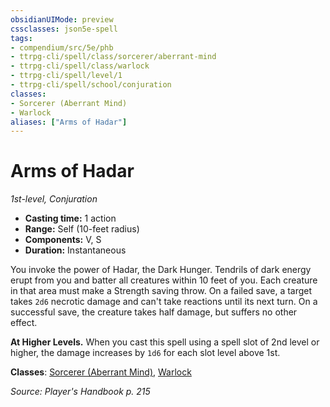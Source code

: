 ```yaml
---
obsidianUIMode: preview
cssclasses: json5e-spell
tags:
- compendium/src/5e/phb
- ttrpg-cli/spell/class/sorcerer/aberrant-mind
- ttrpg-cli/spell/class/warlock
- ttrpg-cli/spell/level/1
- ttrpg-cli/spell/school/conjuration
classes:
- Sorcerer (Aberrant Mind)
- Warlock
aliases: ["Arms of Hadar"]
---
```

# Arms of Hadar
*1st-level, Conjuration*  

- **Casting time:** 1 action
- **Range:** Self (10-feet radius)
- **Components:** V, S
- **Duration:** Instantaneous

You invoke the power of Hadar, the Dark Hunger. Tendrils of dark energy erupt from you and batter all creatures within 10 feet of you. Each creature in that area must make a Strength saving throw. On a failed save, a target takes `2d6` necrotic damage and can't take reactions until its next turn. On a successful save, the creature takes half damage, but suffers no other effect.

**At Higher Levels.** When you cast this spell using a spell slot of 2nd level or higher, the damage increases by `1d6` for each slot level above 1st.

**Classes**: [Sorcerer (Aberrant Mind)](/3-Mechanics/CLI/classes/sorcerer-aberrant-mind-tce.md), [Warlock](/3-Mechanics/CLI/classes/warlock.md)

*Source: Player's Handbook p. 215*